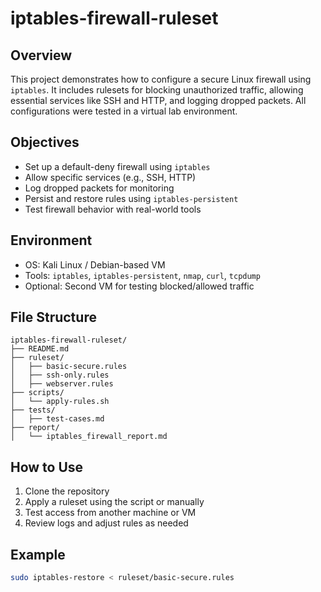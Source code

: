 # iptables-firewall-ruleset

## Overview
This project demonstrates how to configure a secure Linux firewall using `iptables`. It includes rulesets for blocking unauthorized traffic, allowing essential services like SSH and HTTP, and logging dropped packets. All configurations were tested in a virtual lab environment.

## Objectives
- Set up a default-deny firewall using `iptables`
- Allow specific services (e.g., SSH, HTTP)
- Log dropped packets for monitoring
- Persist and restore rules using `iptables-persistent`
- Test firewall behavior with real-world tools

## Environment
- OS: Kali Linux / Debian-based VM
- Tools: `iptables`, `iptables-persistent`, `nmap`, `curl`, `tcpdump`
- Optional: Second VM for testing blocked/allowed traffic

## File Structure
```
iptables-firewall-ruleset/
├── README.md
├── ruleset/
│   ├── basic-secure.rules
│   ├── ssh-only.rules
│   ├── webserver.rules
├── scripts/
│   └── apply-rules.sh
├── tests/
│   ├── test-cases.md
├── report/
│   └── iptables_firewall_report.md
```

## How to Use
1. Clone the repository
2. Apply a ruleset using the script or manually
3. Test access from another machine or VM
4. Review logs and adjust rules as needed

## Example
```bash
sudo iptables-restore < ruleset/basic-secure.rules
```

